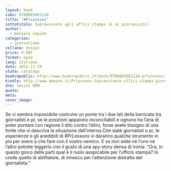```yaml
---
layout: book
isbn: 9788865861110
title: "#PrLessons"
sottotitolo: Sopravvivere agli uffici stampa (e ai giornalisti)
author:
  - Daniele Lepido 
categories:
  - giornalismo
collana: essays
price: 0.99€
format: epub
lang: italiano
date: 2012-11-29
state: catalogo
bookrepublic: http://www.bookrepublic.it/book/9788865861110-prlessons/
kindle: http://www.amazon.it/PrLessons-Sopravvivere-uffici-stampa-giornalisti-ebook/dp/B00AEYF19W/
drm: Social DRM
quote:
meta:
cover_image:
---
```

Se vi sembra impossibile costruire un ponte tra i due lati della barricata tra giornalisti e pr, se le posizioni appaiono inconciliabili e ognuno ha l’aria di poter puntare con ragione il dito contro l’altro, forse avete bisogno di una fonte che vi descriva la situazione dall’interno.Che siate giornalisti o pr, le esperienze e gli aneddoti di #PrLessons vi daranno qualche strumento in più per avere a che fare con il vostro nemico. E se non siete né l’uno né l’altro potrete leggerlo con il gusto di una spy-story densa di ironia. “Ora, in questo gioco delle parti qual è il ruolo auspicabile per l’ufficio stampa? Io credo quello di abilitatore, di innesco per l’attenzione distratta del giornalista.”